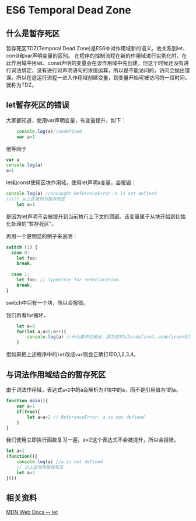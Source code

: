 # ES6 Temporal Dead Zone
## 什么是暂存死区
暂存死区TDZ(Temporal Dead Zone)是ES6中对作用域新的语义。他关系到let、const和var声明变量的区别。
在程序的控制流程在新的作用域进行实例化时，在此作用域中用let、const声明的变量会在该作用域中先创建，但这个时候还没有进行词法绑定，没有进行对声明语句的求值运算，所以是不能访问的，访问会抛出错误。所以在这运行流程一进入作用域创建变量，到变量开始可被访问的一段时间，就称为TDZ。

## let暂存死区的错误
大家都知道，使用var声明变量，有变量提升，如下：
```js
	console.log(a)//undefined
	var a=1
```
他等同于
```js
var a
console.log(a)
a=1
```
let和const使用区块作用域，使用let声明a变量，会报错：
```js
console.log(a) //Uncaught ReferenceError：a is not defined
///// 以上区域则为暂存死区
	let a=1
```
是因为let声明不会被提升到当前执行上下文的顶部。该变量属于从块开始到初始化处理的“暂存死区”。

再用一个更明显的例子来说明：
```js
switch (1) {
  case 0:
    let foo;
    break;
    
  case 1:
    let foo; // TypeError for redeclaration.
    break;
}
```
switch中只有一个块，所以会报错。

我们再看for循环，
```js
    let a=0
	for(let a;a<5;a++){
		console.log(a) //什么都不会输出，因为这时a为undefined，undefined<5为false，所以不会打印任何内容
	}
```
但如果把上述程序中的```let```改成```var```则会正确打印0,1,2,3,4。
## 与词法作用域结合的暂存死区
由于词法作用域，表达式```a+2```中的a会解析为if块中的a，而不是引用值为1的a。
```js
function main(){
	var a=1
	if(true){
		let a=a+2 // ReferenceError: a is not defined
	}
}
```
我们使用立即执行函数复习一遍，a=2这个表达式不会被提升，所以会报错。
```js
let a=1
(function(){
	console.log(a) //a is not defined
	// 以上区域为暂存死区
	let a=2
}())
```
## 相关资料
[MDN Web Docs -- let](https://developer.mozilla.org/zh-CN/docs/Web/JavaScript/Reference/Statements/let)